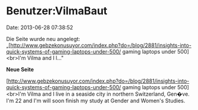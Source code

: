 Benutzer:VilmaBaut
==================

Date: 2013-06-28 07:38:52

Die Seite wurde neu angelegt:
„\[http://www.gebzekonusuyor.com/index.php?do=/blog/2881/insights-into-quick-systems-of-gaming-laptops-under-500/
gaming laptops under 500\] \<br\>I\'m Vilma and I l..."

**Neue Seite**

<div>

\[http://www.gebzekonusuyor.com/index.php?do=/blog/2881/insights-into-quick-systems-of-gaming-laptops-under-500/
gaming laptops under 500\] \<br\>I\'m Vilma and I live in a seaside city
in northern Switzerland, Gen�ve. I\'m 22 and I\'m will soon finish my
study at Gender and Women\'s Studies.

</div>
